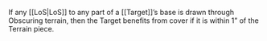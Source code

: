 If any [[LoS|LoS]] to any part of a [[Target]]’s base is drawn through Obscuring terrain, then the Target benefits from cover if it is within 1” of the Terrain piece.